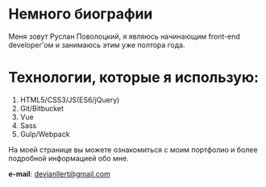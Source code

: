 Немного биографии
===========================
Меня зовут Руслан Поволоцкий, я являюсь начинающим front-end developer'ом и занимаюсь этим уже полтора года.

Технологии, которые я использую:
================================
1. HTML5/CSS3/JS(ES6/jQuery)
2. Git/Bitbucket 
3. Vue
4. Sass
5. Gulp/Webpack

На моей странице вы можете ознакомиться с моим портфолио и более подробной информацией обо мне.

**e-mail**: devianllert@gmail.com